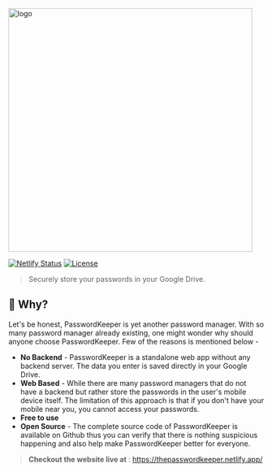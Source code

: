 <p class='logo'>
  <img alt="logo" src="https://raw.githubusercontent.com/rahul-jha98/PasswordKeeper/main/public/assets/Logo.svg" width="480">
</p>

[![Netlify Status](https://api.netlify.com/api/v1/badges/ad0b1149-4075-4265-9d36-5d0b5d924655/deploy-status)](https://app.netlify.com/sites/thepasswordkeeper/deploys)
[![License](https://img.shields.io/badge/license-MIT-green)](https://raw.githubusercontent.com/rahul-jha98/sheets-database/main/LICENSE)

> Securely store your passwords in your Google Drive.

## 🤔 Why?
Let's be honest, PasswordKeeper is yet another password manager. With so many password manager already existing, one might wonder why should anyone choose PasswordKeeper. Few of the reasons is mentioned below - 
- **No Backend** - PasswordKeeper is a standalone web app without any backend server. The data you enter is saved directly in your Google Drive. 
- **Web Based** - While there are many password managers that do not have a backend but rather store the passwords in the user's mobile device itself. The limitation of this approach is that if you don't have your mobile near you, you cannot access your passwords.
- **Free to use**
- **Open Source** - The complete source code of PasswordKeeper is available on Github thus you can verify that there is nothing suspicious happening and also help make PasswordKeeper better for everyone. 


> **Checkout the website live at** : https://thepasswordkeeper.netlify.app/

